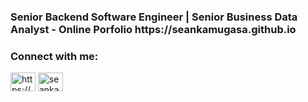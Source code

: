 <h3 align="left">Senior Backend Software Engineer | Senior Business Data Analyst
- Online Porfolio https://seankamugasa.github.io

<h3 align="left">Connect with me:</h3>
<p align="left">
<a href="https://linkedin.com/in/https://www.linkedin.com/in/sean-kamugasa/" target="blank"><img align="center" src="https://raw.githubusercontent.com/rahuldkjain/github-profile-readme-generator/master/src/images/icons/Social/linked-in-alt.svg" alt="https://www.linkedin.com/in/sean-kamugasa/" height="30" width="40" /></a>
<a href="https://instagram.com/seankamugasa" target="blank"><img align="center" src="https://raw.githubusercontent.com/rahuldkjain/github-profile-readme-generator/master/src/images/icons/Social/instagram.svg" alt="seankamugasa" height="30" width="40" /></a>
</p>
